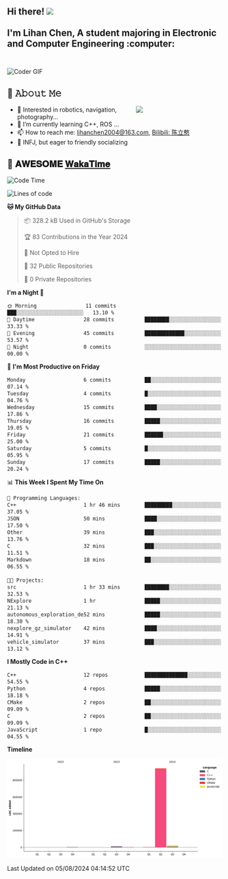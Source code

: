 <h2 align="left">
 <abc>
  <br>Hi there! <img src="https://user-images.githubusercontent.com/42378118/110234147-e3259600-7f4e-11eb-95be-0c4047144dea.gif" width="30"><br>
  <br> I'm Lihan Chen, A student majoring in Electronic and Computer Engineering :computer:<br>
  <br>
 </abc>
</h2>

<img align="center" src="https://media.giphy.com/media/SWoSkN6DxTszqIKEqv/giphy.gif" alt="Coder GIF" width="500">

## :book: 𝙰𝚋𝚘𝚞𝚝 𝙼𝚎

<img align="right" width="40%" src="https://github-readme-stats.vercel.app/api?username=LihanChen2004&show_icons=true&icon_color=CE1D2D&text_color=718096&bg_color=ffffff&hide_title=true" />

- 🌟 Interested in robotics, navigation, photography...
- 🌱 I’m currently learning C++, ROS ... 
- 📫 How to reach me: lihanchen2004@163.com, [Bilibili: 陈立憨](https://space.bilibili.com/170786212)
- 👯 INFJ, but eager to friendly socializing

## 📜 𝐀𝐖𝐄𝐒𝐎𝐌𝐄 [𝐖𝐚𝐤𝐚𝐓𝐢𝐦𝐞](https://github.com/anmol098/waka-readme-stats)

<!--START_SECTION:waka-->
![Code Time](http://img.shields.io/badge/Code%20Time-4%20hrs%2046%20mins-blue)

![Lines of code](https://img.shields.io/badge/From%20Hello%20World%20I%27ve%20Written-979.7%20thousand%20lines%20of%20code-blue)

**🐱 My GitHub Data** 

> 📦 328.2 kB Used in GitHub's Storage 
 > 
> 🏆 83 Contributions in the Year 2024
 > 
> 🚫 Not Opted to Hire
 > 
> 📜 32 Public Repositories 
 > 
> 🔑 0 Private Repositories 
 > 
**I'm a Night 🦉** 

```text
🌞 Morning                11 commits          ███░░░░░░░░░░░░░░░░░░░░░░   13.10 % 
🌆 Daytime                28 commits          ████████░░░░░░░░░░░░░░░░░   33.33 % 
🌃 Evening                45 commits          █████████████░░░░░░░░░░░░   53.57 % 
🌙 Night                  0 commits           ░░░░░░░░░░░░░░░░░░░░░░░░░   00.00 % 
```
📅 **I'm Most Productive on Friday** 

```text
Monday                   6 commits           ██░░░░░░░░░░░░░░░░░░░░░░░   07.14 % 
Tuesday                  4 commits           █░░░░░░░░░░░░░░░░░░░░░░░░   04.76 % 
Wednesday                15 commits          ████░░░░░░░░░░░░░░░░░░░░░   17.86 % 
Thursday                 16 commits          █████░░░░░░░░░░░░░░░░░░░░   19.05 % 
Friday                   21 commits          ██████░░░░░░░░░░░░░░░░░░░   25.00 % 
Saturday                 5 commits           █░░░░░░░░░░░░░░░░░░░░░░░░   05.95 % 
Sunday                   17 commits          █████░░░░░░░░░░░░░░░░░░░░   20.24 % 
```


📊 **This Week I Spent My Time On** 

```text
💬 Programming Languages: 
C++                      1 hr 46 mins        █████████░░░░░░░░░░░░░░░░   37.05 % 
JSON                     50 mins             ████░░░░░░░░░░░░░░░░░░░░░   17.50 % 
Other                    39 mins             ███░░░░░░░░░░░░░░░░░░░░░░   13.76 % 
C                        32 mins             ███░░░░░░░░░░░░░░░░░░░░░░   11.51 % 
Markdown                 18 mins             ██░░░░░░░░░░░░░░░░░░░░░░░   06.55 % 

🐱‍💻 Projects: 
src                      1 hr 33 mins        ████████░░░░░░░░░░░░░░░░░   32.53 % 
NExplore                 1 hr                █████░░░░░░░░░░░░░░░░░░░░   21.13 % 
autonomous_exploration_de52 mins             █████░░░░░░░░░░░░░░░░░░░░   18.30 % 
nexplore_gz_simulator    42 mins             ████░░░░░░░░░░░░░░░░░░░░░   14.91 % 
vehicle_simulator        37 mins             ███░░░░░░░░░░░░░░░░░░░░░░   13.12 % 
```

**I Mostly Code in C++** 

```text
C++                      12 repos            ██████████████░░░░░░░░░░░   54.55 % 
Python                   4 repos             █████░░░░░░░░░░░░░░░░░░░░   18.18 % 
CMake                    2 repos             ██░░░░░░░░░░░░░░░░░░░░░░░   09.09 % 
C                        2 repos             ██░░░░░░░░░░░░░░░░░░░░░░░   09.09 % 
JavaScript               1 repo              █░░░░░░░░░░░░░░░░░░░░░░░░   04.55 % 
```



**Timeline**

![Lines of Code chart](https://raw.githubusercontent.com/LihanChen2004/LihanChen2004/main/assets/bar_graph.png)


 Last Updated on 05/08/2024 04:14:52 UTC
<!--END_SECTION:waka-->

<!--
**LihanChen2004/LihanChen2004** is a ✨ _special_ ✨ repository because its `README.md` (this file) appears on your GitHub profile.

Here are some ideas to get you started:

- 🔭 I’m currently working on ...
- 🌱 I’m currently learning ...
- 👯 I’m looking to collaborate on ...
- 🤔 I’m looking for help with ...
- 💬 Ask me about ...
- 📫 How to reach me: ...
- 😄 Pronouns: ...
- ⚡ Fun fact: ...
-->
